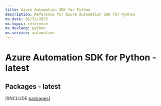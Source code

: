 ```yaml
---
title: Azure Automation SDK for Python
description: Reference for Azure Automation SDK for Python
ms.date: 01/31/2025
ms.topic: reference
ms.devlang: python
ms.service: automation
---
```

# Azure Automation SDK for Python - latest
## Packages - latest
[!INCLUDE [packages](automation-index.md)]